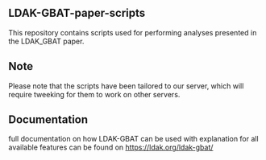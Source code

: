 ## LDAK-GBAT-paper-scripts
This repository contains scripts used for performing analyses presented in the LDAK_GBAT paper.

## Note
Please note that the scripts have been tailored to our server, which will require tweeking for them to work on other servers.

## Documentation
full documentation on how LDAK-GBAT can be used with explanation for all available features can be found on https://ldak.org/ldak-gbat/
